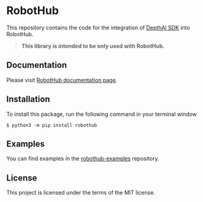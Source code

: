 # RobotHub

This repository contains the code for the integration of [DepthAI SDK](https://github.com/luxonis/depthai) into
RobotHub.

> **This library is intended to be only used with RobotHub.**

## Documentation

Please visit [RobotHub documentation page](https://hub-docs.luxonis.com/).

## Installation

To install this package, run the following command in your terminal window

```
$ python3 -m pip install robothub
```

## Examples

You can find examples in the [robothub-examples](https://github.com/luxonis/robothub-examples) repository.

## License

This project is licensed under the terms of the MIT license.